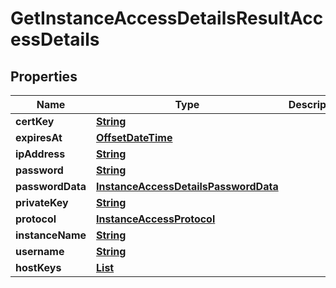 

# GetInstanceAccessDetailsResultAccessDetails


## Properties

| Name | Type | Description | Notes |
|------------ | ------------- | ------------- | -------------|
|**certKey** | [**String**](String.md) |  |  [optional] |
|**expiresAt** | [**OffsetDateTime**](OffsetDateTime.md) |  |  [optional] |
|**ipAddress** | [**String**](String.md) |  |  [optional] |
|**password** | [**String**](String.md) |  |  [optional] |
|**passwordData** | [**InstanceAccessDetailsPasswordData**](InstanceAccessDetailsPasswordData.md) |  |  [optional] |
|**privateKey** | [**String**](String.md) |  |  [optional] |
|**protocol** | [**InstanceAccessProtocol**](InstanceAccessProtocol.md) |  |  [optional] |
|**instanceName** | [**String**](String.md) |  |  [optional] |
|**username** | [**String**](String.md) |  |  [optional] |
|**hostKeys** | [**List**](List.md) |  |  [optional] |



